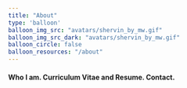 ```yaml
---
title: "About"
type: 'balloon'
balloon_img_src: "avatars/shervin_by_mw.gif"
balloon_img_src_dark: "avatars/shervin_by_mw.gif"
balloon_circle: false
balloon_resources: "/about"
---
```

#### Who I am. Curriculum Vitae and Resume. Contact.
